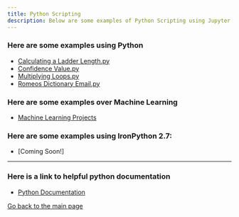 ```yaml
---
title: Python Scripting
description: Below are some examples of Python Scripting using Jupyter and Spyder and IronPython 2.7
---
```

### Here are some examples using Python
- [Calculating a Ladder Length.py](Calculating_a_Ladder_Length.py)
- [Confidence Value.py](Confidence_Value.py)
- [Multiplying Loops.py](Multiplying_Loops.py)
- [Romeos Dictionary Email.py](Romeos_Dictionary_Email.py)

### Here are some examples over Machine Learning
 - [Machine Learning Projects](https://github.com/EnGinear87/Machine_Learning)

### Here are some examples using IronPython 2.7:
 - [Coming Soon!]

* * *

### Here is a link to helpful python documentation
- [Python Documentation](https://docs.python.org/3.9/)


[Go back to the main page](https://enginear87.github.io)

